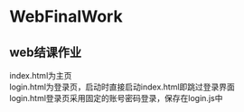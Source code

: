 # WebFinalWork
## web结课作业
index.html为主页<br/>
login.html为登录页，启动时直接启动index.html即跳过登录界面<br/>
login.html登录页采用固定的账号密码登录，保存在login.js中<br/>
